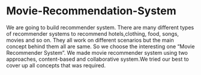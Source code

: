 # Movie-Recommendation-System
We are going to build recommender system. There are many different types of recommender systems to recommend hotels,clothing, food, songs, movies and so on. They all work on different scenarios but the main concept behind them all are same. So we choose the interesting one “Movie Recommender System”. We made movie recommender system using two approaches, content-based and collaborative system.We tried our best to cover up all concepts that was required.
